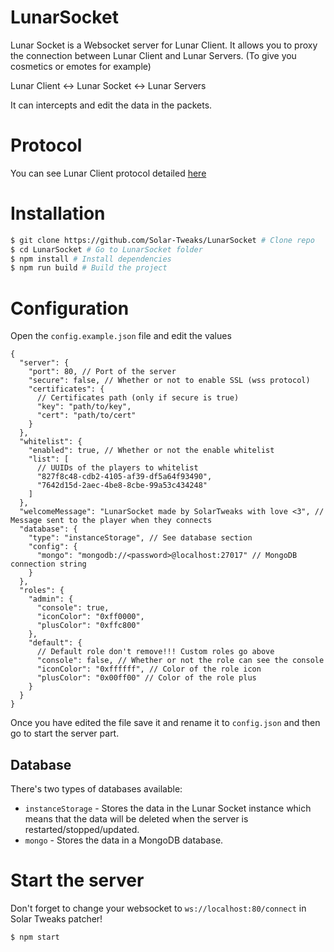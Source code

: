# LunarSocket

Lunar Socket is a Websocket server for Lunar Client.
It allows you to proxy the connection between Lunar Client and Lunar Servers. (To give you cosmetics or emotes for example)

Lunar Client <-> Lunar Socket <-> Lunar Servers

It can intercepts and edit the data in the packets.

# Protocol

You can see Lunar Client protocol detailed [here](https://github.com/Solar-Tweaks/LunarSocket/blob/main/doc/protocol.md)

# Installation

```bash
$ git clone https://github.com/Solar-Tweaks/LunarSocket # Clone repo
$ cd LunarSocket # Go to LunarSocket folder
$ npm install # Install dependencies
$ npm run build # Build the project
```

# Configuration

Open the `config.example.json` file and edit the values

```jsonc
{
  "server": {
    "port": 80, // Port of the server
    "secure": false, // Whether or not to enable SSL (wss protocol)
    "certificates": {
      // Certificates path (only if secure is true)
      "key": "path/to/key",
      "cert": "path/to/cert"
    }
  },
  "whitelist": {
    "enabled": true, // Whether or not the enable whitelist
    "list": [
      // UUIDs of the players to whitelist
      "827f8c48-cdb2-4105-af39-df5a64f93490",
      "7642d15d-2aec-4be8-8cbe-99a53c434248"
    ]
  },
  "welcomeMessage": "LunarSocket made by SolarTweaks with love <3", // Message sent to the player when they connects
  "database": {
    "type": "instanceStorage", // See database section
    "config": {
      "mongo": "mongodb://<password>@localhost:27017" // MongoDB connection string
    }
  },
  "roles": {
    "admin": {
      "console": true,
      "iconColor": "0xff0000",
      "plusColor": "0xffc800"
    },
    "default": {
      // Default role don't remove!!! Custom roles go above
      "console": false, // Whether or not the role can see the console
      "iconColor": "0xffffff", // Color of the role icon
      "plusColor": "0x00ff00" // Color of the role plus
    }
  }
}
```

Once you have edited the file save it and rename it to `config.json` and then go to start the server part.

## Database

There's two types of databases available:

- `instanceStorage` - Stores the data in the Lunar Socket instance which means that the data will be deleted when the server is restarted/stopped/updated.
- `mongo` - Stores the data in a MongoDB database.

# Start the server

Don't forget to change your websocket to `ws://localhost:80/connect` in Solar Tweaks patcher!

```bash
$ npm start
```
